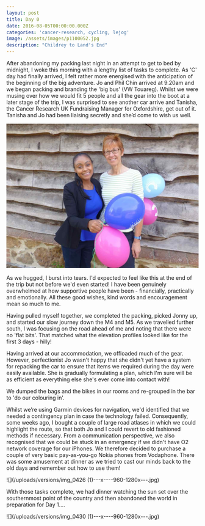 ```yaml
---
layout: post
title: Day 0
date: 2016-08-05T00:00:00.000Z
categories: 'cancer-research, cycling, lejog'
image: /assets/images/p1100052.jpg
description: "Childrey to Land's End"
---
```



After abandoning my packing last night in an attempt to get to bed by midnight, I woke this morning with a lengthy list of tasks to complete. As 'C' day had finally arrived, I felt rather more energised with the anticipation of the beginning of the big adventure. Jo and Phil Chin arrived at 9.20am and we began packing and branding the 'big bus' (VW Touareg). Whilst we were musing over how we would fit 5 people and all the gear into the boot at a later stage of the trip, I was surprised to see another car arrive and Tanisha, the Cancer Research UK Fundraising Manager for Oxfordshire, get out of it. Tanisha and Jo had been liaising secretly and she’d come to wish us well.

![](/uploads/versions/p1100041---x----1280-960x---.jpg)

As we hugged, I burst into tears. I'd expected to feel like this at the end of the trip but not before we'd even started! I have been genuinely overwhelmed at how supportive people have been - financially, practically and emotionally. All these good wishes, kind words and encouragement mean so much to me.&nbsp;

Having pulled myself together, we completed the packing, picked Jonny up, and started our slow journey down the M4 and M5. As we travelled further south, I was focusing on the road ahead of me and noting that there were no 'flat bits'. That matched what the elevation profiles looked like for the first 3 days - hilly!&nbsp;

Having arrived at our accommodation, we offloaded much of the gear. However, perfectionist Jo wasn't happy that she didn't yet have a system for repacking the car to ensure that items we required during the day were easily available. She is gradually formulating a plan, which I'm sure will be as efficient as everything else she's ever come into contact with!

We dumped the bags and the bikes in our rooms and re-grouped in the bar to 'do our colouring in'.

Whilst we’re using Garmin devices for navigation, we'd identified that we needed a contingency plan in case the technology failed. Consequently, some weeks ago, I bought a couple of large road atlases in which we could highlight the route, so that both Jo and I could revert to old fashioned methods if necessary. From a communication perspective, we also recognised that we could be stuck in an emergency if we didn't have O2 network coverage for our iPhones. We therefore decided to purchase a couple of very basic pay-as-you-go Nokia phones from Vodaphone. There was some amusement at dinner as we tried to cast our minds back to the old days and remember out how to use them!

![](/uploads/versions/img_0426 &#40;1&#41;---x----960-1280x---.jpg)

With those tasks complete, we had dinner watching the sun set over the southernmost point of the country and then abandoned the world in preparation for Day 1....

![](/uploads/versions/img_0430 &#40;1&#41;---x----960-1280x---.jpg)